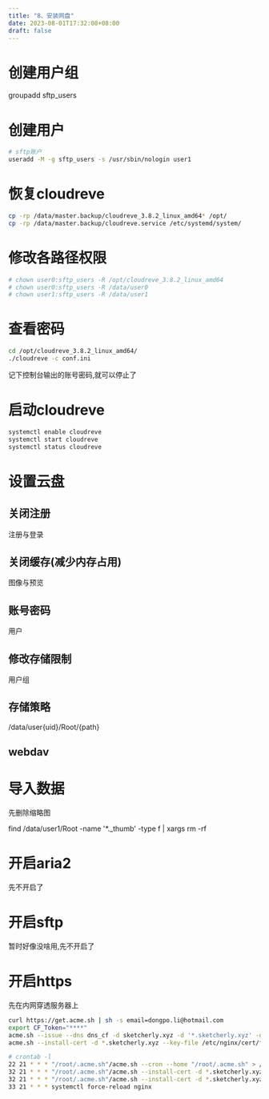 ```yaml
---
title: "8、安装网盘"
date: 2023-08-01T17:32:08+08:00
draft: false
---
```


# 创建用户组

groupadd sftp_users


# 创建用户
``` bash
# sftp账户
useradd -M -g sftp_users -s /usr/sbin/nologin user1
```

# 恢复cloudreve
``` bash
cp -rp /data/master.backup/cloudreve_3.8.2_linux_amd64* /opt/
cp -rp /data/master.backup/cloudreve.service /etc/systemd/system/
```

# 修改各路径权限
``` bash
# chown user0:sftp_users -R /opt/cloudreve_3.8.2_linux_amd64
# chown user0:sftp_users -R /data/user0
# chown user1:sftp_users -R /data/user1
```

# 查看密码
``` bash
cd /opt/cloudreve_3.8.2_linux_amd64/
./cloudreve -c conf.ini
```

记下控制台输出的账号密码,就可以停止了

<!-- 然后执行 -->
<!-- chown user0:sftp_users -R /opt/cloudreve_3.8.2_linux_amd64 -->





# 启动cloudreve
``` bash
systemctl enable cloudreve
systemctl start cloudreve
systemctl status cloudreve
```

# 设置云盘

## 关闭注册
注册与登录

## 关闭缓存(减少内存占用)
图像与预览

## 账号密码
用户

## 修改存储限制
用户组


## 存储策略
/data/user{uid}/Root/{path}


## webdav


# 导入数据
先删除缩略图

find /data/user1/Root -name '*._thumb' -type f | xargs rm -rf




# 开启aria2
先不开启了

# 开启sftp
暂时好像没啥用,先不开启了


# 开启https
先在内网穿透服务器上
<!-- KMtQJewUgUZWlND7K-RBjBLS5pW3LdhTgoCjWxUa -->

``` bash
curl https://get.acme.sh | sh -s email=dongpo.li@hotmail.com
export CF_Token="****"
acme.sh --issue --dns dns_cf -d sketcherly.xyz -d '*.sketcherly.xyz' -d '*.*.sketcherly.xyz'
acme.sh --install-cert -d *.sketcherly.xyz --key-file /etc/nginx/cert/files.sketcherly.xyz.key --fullchain-file /etc/nginx/cert/files.sketcherly.xyz.crt --reloadcmd "systemctl force-reload nginx"
```

``` bash
# crontab -l
22 21 * * * "/root/.acme.sh"/acme.sh --cron --home "/root/.acme.sh" > /dev/null
32 21 * * * "/root/.acme.sh"/acme.sh --install-cert -d *.sketcherly.xyz --key-file /etc/nginx/cert/files.sketcherly.xyz.key --fullchain-file /etc/nginx/cert/files.sketcherly.xyz.crt --reloadcmd "systemctl force-reload nginx"
32 21 * * * "/root/.acme.sh"/acme.sh --install-cert -d *.sketcherly.xyz --key-file /etc/nginx/cert/grafana.sketcherly.xyz.key --fullchain-file /etc/nginx/cert/grafana.sketcherly.xyz.crt --reloadcmd "systemctl force-reload nginx"
33 21 * * * systemctl force-reload nginx
```